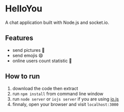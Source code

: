 HelloYou
===
 
A chat application built with Node.js and socket.io.

Features
---
* send pictures :sunrise:
* send emojis :smile:
* online users count statistic :ghost:

How to run
---
1. download the code then extract
2. run `npm install` from command line window
3. run `node server` or `iojs server` if you are using [io.js](https://iojs.org/)
4. finnaly, open your browser and visit `localhost:3000`
